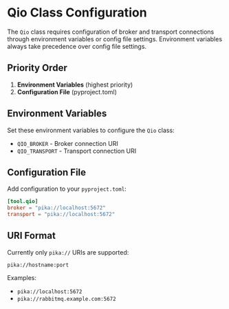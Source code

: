 # Qio Class Configuration

The `Qio` class requires configuration of broker and transport connections through environment variables or config file settings. Environment variables always take precedence over config file settings.

## Priority Order

1. **Environment Variables** (highest priority)
2. **Configuration File** (pyproject.toml)

## Environment Variables

Set these environment variables to configure the `Qio` class:

- `QIO_BROKER` - Broker connection URI
- `QIO_TRANSPORT` - Transport connection URI

## Configuration File

Add configuration to your `pyproject.toml`:

```toml
[tool.qio]
broker = "pika://localhost:5672"
transport = "pika://localhost:5672"
```

## URI Format

Currently only `pika://` URIs are supported:

```
pika://hostname:port
```

Examples:
- `pika://localhost:5672`
- `pika://rabbitmq.example.com:5672`
